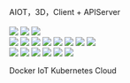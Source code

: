 

AIOT，3D，Client + APIServer
<br>
<br>
<img src="https://img.shields.io/badge/-C++-6a6da9?style=flat-square&logo=CPP&logoColor=white"/>
<img src="https://img.shields.io/badge/-Python-f05b72?style=flat-square&logo=CPP&logoColor=white"/>
<img src="https://img.shields.io/badge/-JS-f05b72?style=flat-square&logo=CPP&logoColor=white"/>
<br>
<img src="https://img.shields.io/badge/-CV-EE4C2C?style=flat-square&logo=&logoColor=white"/>
<img src="https://img.shields.io/badge/-SLAM-EE4C2C?style=flat-square&logo=&logoColor=white"/>
<img src="https://img.shields.io/badge/-Qt-42B883?style=flat-square&logo=&logoColor=white"/>
<img src="https://img.shields.io/badge/-Uniapp-42B883?style=flat-Uniapp&logo=Uniapp%2B%2B&logoColor=white"/>
<img src="https://img.shields.io/badge/-Vue-42B883?style=flat-Vue&logo=Vue-dot-js&logoColor=white"/>
<img src="https://img.shields.io/badge/-Electron-42B883?style=flat-Vue&logo=Vue-dot-js&logoColor=white"/>
<img src="https://img.shields.io/badge/-FastAPI-42B883?style=flat-square&logo=&logoColor=white"/>
<img src="https://img.shields.io/badge/-EdgeX-42B883?style=flat-square&logo=C4D&logoColor=black"/>
<br>
<img src="https://img.shields.io/badge/-Arduino-F7DF1E?style=flat-square&logo=Altium&logoColor=white"/>
<img src="https://img.shields.io/badge/-ROS-F7DF1E?style=flat-square&logo=&logoColor=white"/>
<img src="https://img.shields.io/badge/-Blender-F7DF1E?style=flat-square&logo=C4D&logoColor=black"/>
<img src="https://img.shields.io/badge/-UE4-F7DF1E?style=flat-square&logo=C4D&logoColor=black"/>
<img src="https://img.shields.io/badge/-立创EDA-F7DF1E?style=flat-square&logo=C4D&logoColor=black"/>
<img src="https://img.shields.io/badge/-Docker-F7DF1E?style=flat-square&logo=&logoColor=white"/>
<br>
<!-- 自动化，物联网，人工智能，数据分析，数字孪生，区块链，网络安全  -->
<!-- 语言这三种就足够，能做90%的事情，90%都没做好，为什么做10% -->
Docker
IoT
Kubernetes
Cloud

